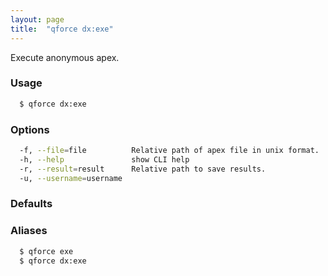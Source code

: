 ```yaml
---
layout: page
title:  "qforce dx:exe"
---
```


Execute anonymous apex.

### Usage

```bash
  $ qforce dx:exe
```

### Options

```bash
  -f, --file=file          Relative path of apex file in unix format.
  -h, --help               show CLI help
  -r, --result=result      Relative path to save results.
  -u, --username=username
```

### Defaults


### Aliases

```bash
  $ qforce exe
  $ qforce dx:exe
```
